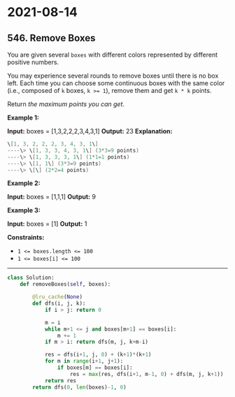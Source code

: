# 2021-08-14

## 546. Remove Boxes

You are given several `boxes` with different colors represented by different positive numbers.

You may experience several rounds to remove boxes until there is no box left. Each time you can choose some continuous boxes with the same color (i.e., composed of `k` boxes, `k >= 1`), remove them and get `k * k` points.

Return _the maximum points you can get_.

**Example 1:**

**Input:** boxes = \[1,3,2,2,2,3,4,3,1\]
**Output:** 23
**Explanation:**

```s
\[1, 3, 2, 2, 2, 3, 4, 3, 1\]
----\> \[1, 3, 3, 4, 3, 1\] (3*3=9 points)
----\> \[1, 3, 3, 3, 1\] (1*1=1 points)
----\> \[1, 1\] (3*3=9 points)
----\> \[\] (2*2=4 points)
```

**Example 2:**

**Input:** boxes = \[1,1,1\]
**Output:** 9

**Example 3:**

**Input:** boxes = \[1\]
**Output:** 1

**Constraints:**

- `1 <= boxes.length <= 100`
- `1 <= boxes[i] <= 100`

---

```py
class Solution:
    def removeBoxes(self, boxes):

        @lru_cache(None)
        def dfs(i, j, k):
            if i > j: return 0

            m = i
            while m+1 <= j and boxes[m+1] == boxes[i]:
                m += 1
            if m > i: return dfs(m, j, k+m-i)

            res = dfs(i+1, j, 0) + (k+1)*(k+1)
            for m in range(i+1, j+1):
                if boxes[m] == boxes[i]:
                    res = max(res, dfs(i+1, m-1, 0) + dfs(m, j, k+1))
            return res
        return dfs(0, len(boxes)-1, 0)
```

